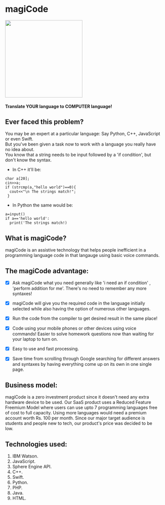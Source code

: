 # magiCode
<img src="https://github.com/Anandsure/magicodee/blob/master/templates/magiCode.png" data-canonical-src="https://github.com/Anandsure/magiCode/blob/master/templates/magiCode.png" width="250" height="250" /></br>

#### Translate YOUR language to COMPUTER language!

## Ever faced this problem?
You may be an expert at a particular language: Say Python, C++, JavaScript or even Swift.</br> 
But you've been given a task now to work with a language you really have no idea about.</br>
You know that a string needs to be input followed by a 'if condition', but don't know the syntax.</br>

- In C++ it'll be:
``` 
char a[20];
cin>>a;
if (strcmp(a,"hello world")==0){
  cout<<"\n The strings match!";
 } 
```
- In Python the same would be:
```
a=input()
if a=='hello world':
  print('The strings match!)
```


## What is magiCode?
magiCode is an assistive technology that helps people inefficient in a programming language code in that langauge using basic voice commands.


## The magiCode advantage:
- [X] Ask magiCode what you need generally like 'i need an if condition' , 'perform addition for me'. There's no need to remember any more syntaxes!</br>
- [X] magiCode will give you the required code in the language initially selected while also having the option of numerous other languages.</br>
- [X] Run the code from the compiler to get desired result in the same place!</br>
- [X] Code using your mobile phones or other devices using voice commands! Easier to solve homework questions now than waiting for your laptop to turn on.</br>
- [X] Easy to use and fast processing.</br>
- [X] Save time from scrolling through Google searching for different answers and syntaxes by having everything come up on its own in one single page.</br>


## Business model:
magiCode is a zero investment product since it doesn't need any extra hardware device to be used.
Our SaaS product uses a Reduced Feature Freemium Model where users can use upto 7 programming languages free of cost to full capacity. Using more languages would need a premium account worth Rs. 100 per month.
Since our major target audience is students and people new to tech, our product's price was decided to be low.

## Technologies used:
1) IBM Watson.
2) JavaScript.
3) Sphere Engine API.
4) C++.
5) Swift.
6) Python.
7) PHP.
8) Java.
9) HTML.
